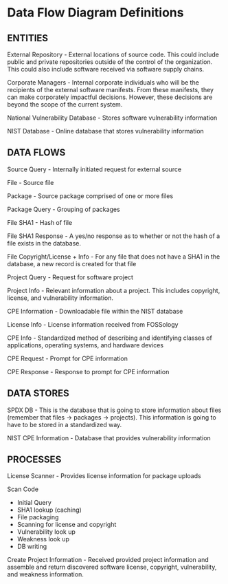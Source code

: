 # Data Flow Diagram Definitions

## ENTITIES

External Repository - External locations of source code. This could include public and private repositories outside of the control of the organization. This could also include software received via software supply chains.

Corporate Managers - Internal corporate individuals who will be the recipients of the external software manifests. From these manifests, they can make corporately impactful decisions. However, these decisions are beyond the scope of the current system.

National Vulnerability Database - Stores software vulnerability information

NIST Database - Online database that stores vulnerability information

## DATA FLOWS

Source Query - Internally initiated request for external source

File - Source file

Package - Source package comprised of one or more files

Package Query - Grouping of packages

File SHA1 - Hash of file

File SHA1 Response - A yes/no response as to whether or not the hash of a file exists in the database.

File Copyright/License + Info - For any file that does not have a SHA1 in the database, a new record is created for that file

Project Query - Request for software project

Project Info - Relevant information about a project. This includes copyright, license, and vulnerability information.

CPE Information - Downloadable file within the NIST database

License Info - License information received from FOSSology

CPE Info - Standardized method of describing and identifying classes of applications, operating systems, and hardware devices

CPE Request - Prompt for CPE information

CPE Response - Response to prompt for CPE information

## DATA STORES

SPDX DB - This is the database that is going to store information about files (remember that files -> packages -> projects). This information is going to have to be stored in a standardized way.

NIST CPE Information - Database that provides vulnerability information

## PROCESSES

License Scanner - Provides license information for package uploads

Scan Code
- Initial Query
- SHA1 lookup (caching)
- File packaging
- Scanning for license and copyright
- Vulnerability look up
- Weakness look up
- DB writing

Create Project Information - Received provided project information and assemble and return discovered software license, copyright, vulnerability, and weakness information.
